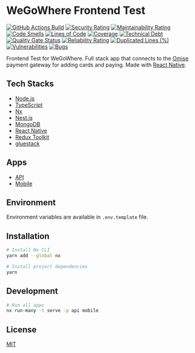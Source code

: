 # WeGoWhere Frontend Test

[![GitHub Actions Build](https://github.com/rafiandria23/wegowhere-frontend-test/actions/workflows/ci.yaml/badge.svg)](https://github.com/rafiandria23/wegowhere-frontend-test/actions/workflows/ci.yaml)
[![Security Rating](https://sonarcloud.io/api/project_badges/measure?project=rafiandria23_wegowhere-frontend-test&metric=security_rating)](https://sonarcloud.io/summary/new_code?id=rafiandria23_wegowhere-frontend-test)
[![Maintainability Rating](https://sonarcloud.io/api/project_badges/measure?project=rafiandria23_wegowhere-frontend-test&metric=sqale_rating)](https://sonarcloud.io/summary/new_code?id=rafiandria23_wegowhere-frontend-test)
[![Code Smells](https://sonarcloud.io/api/project_badges/measure?project=rafiandria23_wegowhere-frontend-test&metric=code_smells)](https://sonarcloud.io/summary/new_code?id=rafiandria23_wegowhere-frontend-test)
[![Lines of Code](https://sonarcloud.io/api/project_badges/measure?project=rafiandria23_wegowhere-frontend-test&metric=ncloc)](https://sonarcloud.io/summary/new_code?id=rafiandria23_wegowhere-frontend-test)
[![Coverage](https://sonarcloud.io/api/project_badges/measure?project=rafiandria23_wegowhere-frontend-test&metric=coverage)](https://sonarcloud.io/summary/new_code?id=rafiandria23_wegowhere-frontend-test)
[![Technical Debt](https://sonarcloud.io/api/project_badges/measure?project=rafiandria23_wegowhere-frontend-test&metric=sqale_index)](https://sonarcloud.io/summary/new_code?id=rafiandria23_wegowhere-frontend-test)
[![Quality Gate Status](https://sonarcloud.io/api/project_badges/measure?project=rafiandria23_wegowhere-frontend-test&metric=alert_status)](https://sonarcloud.io/summary/new_code?id=rafiandria23_wegowhere-frontend-test)
[![Reliability Rating](https://sonarcloud.io/api/project_badges/measure?project=rafiandria23_wegowhere-frontend-test&metric=reliability_rating)](https://sonarcloud.io/summary/new_code?id=rafiandria23_wegowhere-frontend-test)
[![Duplicated Lines (%)](https://sonarcloud.io/api/project_badges/measure?project=rafiandria23_wegowhere-frontend-test&metric=duplicated_lines_density)](https://sonarcloud.io/summary/new_code?id=rafiandria23_wegowhere-frontend-test)
[![Vulnerabilities](https://sonarcloud.io/api/project_badges/measure?project=rafiandria23_wegowhere-frontend-test&metric=vulnerabilities)](https://sonarcloud.io/summary/new_code?id=rafiandria23_wegowhere-frontend-test)
[![Bugs](https://sonarcloud.io/api/project_badges/measure?project=rafiandria23_wegowhere-frontend-test&metric=bugs)](https://sonarcloud.io/summary/new_code?id=rafiandria23_wegowhere-frontend-test)

Frontend Test for WeGoWhere. Full stack app that connects to the [Omise](https://omise.co) payment gateway for adding cards and paying. Made with [React Native](https://reactnative.dev).

## Tech Stacks

- [Node.js](https://nodejs.org)
- [TypeScript](https://typescriptlang.org)
- [Nx](https://nx.dev)
- [Nest.js](https://nestjs.com)
- [MongoDB](https://mongodb.com)
- [React Native](https://reactnative.dev)
- [Redux Toolkit](https://redux-toolkit.js.org)
- [gluestack](https://gluestack.io)

## Apps

- [API](apps/api/)
- [Mobile](apps/mobile/)

## Environment

Environment variables are available in `.env.template` file.

## Installation

```zsh
# Install Nx CLI
yarn add --global nx

# Install project dependencies
yarn
```

## Development

```zsh
# Run all apps
nx run-many -t serve -p api mobile
```

## License

[MIT](LICENSE)
